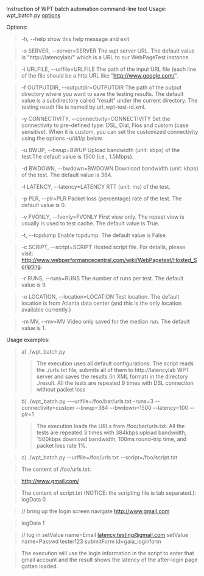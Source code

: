 Instruction of WPT batch automation command-line tool
Usage: wpt\_batch.py [options](options.md)

Options:

> -h, --help
> show this help message and exit

> -s SERVER, --server=SERVER
> The wpt server URL. The default value is "http://latencylab/" which is a URL to our WebPageTest instance.

> -i URLFILE, --urlfile=URLFILE
> The path of the input URL file (each line of the file should be a http URL like "http://www.google.com/".

> -f OUTPUTDIR, --outputdir=OUTPUTDIR
> The path of the output directory where you want to save the testing results. The default value is a subdirectory called "result" under the current directory. The testing result file is named by url\_wpt-test-id.xml.

> -y CONNECTIVITY, --connectivity=CONNECTIVITY
> Set the connectivity to pre-defined type: DSL, Dial, Fios and custom (case sensitive). When it is custom, you can set the customized connectivity using the options -u/d/l/p below.

> -u BWUP, --bwup=BWUP
> Upload bandwidth (unit: kbps) of the test.The default value is 1500 (i.e., 1.5Mbps).

> -d BWDOWN, --bwdown=BWDOWN
> Download bandwidth (unit: kbps) of the test. The default value is 384.

> -l LATENCY, --latency=LATENCY
> RTT (unit: ms) of the test.

> -p PLR, --plr=PLR
> Packet loss (percentage) rate of the test. The default value is 0.

> -v FVONLY, --fvonly=FVONLY
> First view only. The repeat view is usually is used to test cache. The default value is True.

> -t, --tcpdump
> Enable tcpdump. The default value is False.

> -c SCRIPT, --script=SCRIPT
> Hosted script file. For details, please visit: http://www.webperformancecentral.com/wiki/WebPagetest/Hosted_Scripting.

> -r RUNS, --runs=RUNS
> The number of runs per test. The default value is 9.

> -o LOCATION, --location=LOCATION
> Test location. The default location is from Atlanta data center (and this is the only location available currently.)

> -m MV, --mv=MV
> Video only saved for the median run. The default value is 1.

Usage examples:
> a) ./wpt\_batch.py
> > The execution uses all default configurations. The script reads the ./urls.txt file, submits all of them to http://latencylab WPT server and saves the results (in XML format) in the directory ./result. All the tests are repeated 9 times with DSL connection without packet loss


> b) ./wpt\_batch.py ---urlfile=/foo/bar/urls.txt -runs=3 --connectivity=custom --bwup=384 --bwdown=1500 --latency=100 --plr=1
> > The execution loads the URLs from /foo/bar/urls.txt. All the tests are repeated 3 times with 384kbps upload bandwidth, 1500kbps download bandwidth, 100ms round-trip time, and packet loss rate 1%.


> c) ./wpt\_batch.py --urlfile=/foo/urls.txt --script=/foo/script.txt

> The content of /foo/urls.txt:

> http://www.gmail.com/

> The content of script.txt (NOTICE: the scripting file is tab separated.):
> logData	0

> // bring up the login screen
> navigate	http://www.gmail.com

> logData	1

> // log in
> setValue	name=Email	latency.testing@gmail.com
> setValue	name=Passwd	tester123
> submitForm	id=gaia\_loginform

> The execution will use the login information in the script to enter that gmail account and the result shows the latency of the after-login page gotten loaded.
